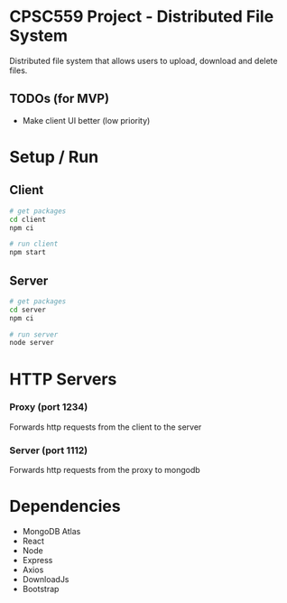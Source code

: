 # CPSC559 Project - Distributed File System

Distributed file system that allows users to upload, download and delete files.

## TODOs (for MVP)
- Make client UI better (low priority)

# Setup / Run
## Client
```bash
# get packages
cd client
npm ci

# run client
npm start
```
## Server
```bash
# get packages
cd server
npm ci

# run server
node server
```

# HTTP Servers
### Proxy (port 1234)
Forwards http requests from the client to the server

### Server (port 1112)
Forwards http requests from the proxy to mongodb

# Dependencies
- MongoDB Atlas
- React
- Node
- Express
- Axios
- DownloadJs
- Bootstrap